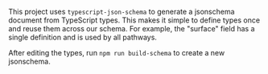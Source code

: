 This project uses `typescript-json-schema` to generate a jsonschema document
from TypeScript types. This makes it simple to define types once and reuse
them across our schema. For example, the "surface" field has a single
definition and is used by all pathways.

After editing the types, run `npm run build-schema` to create a new jsonschema.
